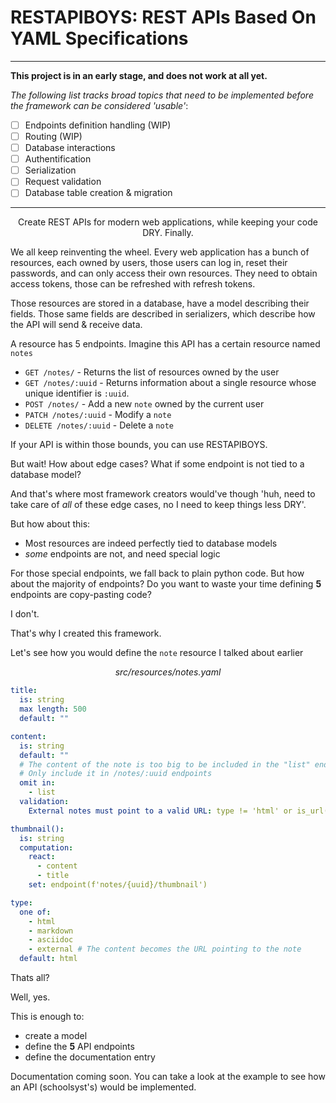 # RESTAPIBOYS: REST APIs Based On YAML Specifications

--------------------------------------------------------

__This project is in an early stage, and does not work at all yet.__

_The following list tracks broad topics that need to be implemented before the framework can be considered 'usable'_:

- [ ] Endpoints definition handling (WIP)
- [ ] Routing (WIP)
- [ ] Database interactions
- [ ] Authentification
- [ ] Serialization
- [ ] Request validation
- [ ] Database table creation & migration

--------------------------------------------------------

<center>
Create REST APIs for modern web applications, while keeping your code DRY. Finally.
</center>

We all keep reinventing the wheel. Every web application has a bunch of resources, each owned by users, those users can log in, reset their passwords, and can only access their own resources. They need to obtain access tokens, those can be refreshed with refresh tokens.

Those resources are stored in a database, have a model describing their fields.
Those same fields are described in serializers, which describe how the API will send & receive data.

A resource has 5 endpoints. Imagine this API has a certain resource named `notes`

- `GET /notes/` - Returns the list of resources owned by the user
- `GET /notes/:uuid` - Returns information about a single resource whose unique identifier is `:uuid`.
- `POST /notes/` - Add a new `note` owned by the current user
- `PATCH /notes/:uuid` - Modify a `note`
- `DELETE /notes/:uuid` - Delete a `note`

If your API is within those bounds, you can use RESTAPIBOYS.

But wait! How about edge cases? What if some endpoint is not tied to a database model?

And that's where most framework creators would've though 'huh, need to take care of _all_ of these edge cases, no I need to keep things less DRY'.

But how about this:

- Most resources are indeed perfectly tied to database models
- _some_ endpoints are not, and need special logic

For those special endpoints, we fall back to plain python code. But how about the majority of endpoints? Do you want to waste your time defining **5** endpoints are copy-pasting code?

I don't.

That's why I created this framework.

Let's see how you would define the `note` resource I talked about earlier

<center> <em> src/resources/notes.yaml </em> </center>

```yaml
title:
  is: string
  max length: 500
  default: ""

content:
  is: string
  default: ""
  # The content of the note is too big to be included in the "list" endpoint.
  # Only include it in /notes/:uuid endpoints
  omit in:
    - list
  validation:
    External notes must point to a valid URL: type != 'html' or is_url(content)

thumbnail():
  is: string
  computation:
    react: 
      - content
      - title
    set: endpoint(f'notes/{uuid}/thumbnail')

type:
  one of:
    - html
    - markdown
    - asciidoc
    - external # The content becomes the URL pointing to the note
  default: html
```

Thats all?

Well, yes.

This is enough to:

- create a model
- define the **5** API endpoints
- define the documentation entry

Documentation coming soon.
You can take a look at the example to see how an API (schoolsyst's) would be implemented.
